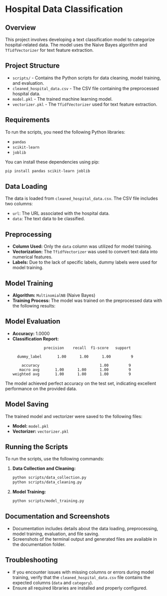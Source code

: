 # Hospital Data Classification

## Overview

This project involves developing a text classification model to categorize hospital-related data. The model uses the Naive Bayes algorithm and `TfidfVectorizer` for text feature extraction. 

## Project Structure

- `scripts/` - Contains the Python scripts for data cleaning, model training, and evaluation.
- `cleaned_hospital_data.csv` - The CSV file containing the preprocessed hospital data.
- `model.pkl` - The trained machine learning model.
- `vectorizer.pkl` - The `TfidfVectorizer` used for text feature extraction.

## Requirements

To run the scripts, you need the following Python libraries:

- `pandas`
- `scikit-learn`
- `joblib`

You can install these dependencies using pip:

```bash
pip install pandas scikit-learn joblib
```

## Data Loading

The data is loaded from `cleaned_hospital_data.csv`. The CSV file includes two columns:

- `url`: The URL associated with the hospital data.
- `data`: The text data to be classified.

## Preprocessing

- **Column Used:** Only the `data` column was utilized for model training.
- **Vectorization:** The `TfidfVectorizer` was used to convert text data into numerical features.
- **Labels:** Due to the lack of specific labels, dummy labels were used for model training.

## Model Training

- **Algorithm:** `MultinomialNB` (Naive Bayes)
- **Training Process:** The model was trained on the preprocessed data with the following results:

## Model Evaluation

- **Accuracy:** 1.0000
- **Classification Report:**
  ```
                precision    recall  f1-score   support

    dummy_label       1.00      1.00      1.00         9

      accuracy                           1.00         9
     macro avg       1.00      1.00      1.00         9
  weighted avg       1.00      1.00      1.00         9
  ```

The model achieved perfect accuracy on the test set, indicating excellent performance on the provided data.

## Model Saving

The trained model and vectorizer were saved to the following files:

- **Model:** `model.pkl`
- **Vectorizer:** `vectorizer.pkl`

## Running the Scripts

To run the scripts, use the following commands:

1. **Data Collection and Cleaning:**
   ```bash
   python scripts/data_collection.py
   python scripts/data_cleaning.py

   ```
2. **Model Training:**
   ```bash
   python scripts/model_training.py
   ```

## Documentation and Screenshots

- Documentation includes details about the data loading, preprocessing, model training, evaluation, and file saving.
- Screenshots of the terminal output and generated files are available in the documentation folder.

## Troubleshooting

- If you encounter issues with missing columns or errors during model training, verify that the `cleaned_hospital_data.csv` file contains the expected columns (`data` and `category`). 
- Ensure all required libraries are installed and properly configured.

